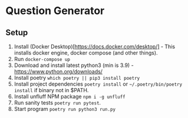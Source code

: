 # Question Generator

## Setup
1. Install (Docker Desktop)[https://docs.docker.com/desktop/] - This installs docker engine, docker compose (and other things).
2. Run `docker-compose up`
3. Download and install latest python3 (min is 3.9) - https://www.python.org/downloads/
4. Install poetry `which poetry || pip3 install poetry`
5. Install project dependencies `poetry install` or `~/.poetry/bin/poetry install` if binary not in $PATH.
6. Install unfluff NPM package `npm i -g unfluff`
7. Run sanity tests `poetry run pytest`.
8. Start program `poetry run python3 run.py`